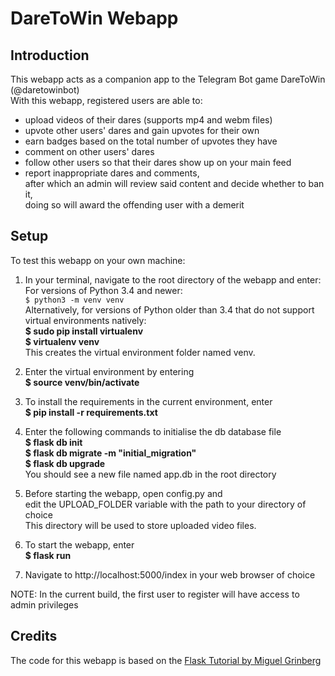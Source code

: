 # DareToWin Webapp

## Introduction

This webapp acts as a companion app to the Telegram Bot game DareToWin (@daretowinbot)<br>
With this webapp, registered users are able to:
* upload videos of their dares (supports mp4 and webm files)
* upvote other users' dares and gain upvotes for their own
* earn badges based on the total number of upvotes they have
* comment on other users' dares
* follow other users so that their dares show up on your main feed
* report inappropriate dares and comments,<br>
  after which an admin will review said content and decide whether to ban it,<br>
  doing so will award the offending user with a demerit

## Setup

To test this webapp on your own machine:

1. In your terminal, navigate to the root directory of the webapp and enter:<br>
    For versions of Python 3.4 and newer:<br>
    `$ python3 -m venv venv`<br>
    Alternatively, for versions of Python older than 3.4 that do not support virtual environments natively:<br>
    __$ sudo pip install virtualenv__<br>
    __$ virtualenv venv__<br>
   This creates the virtual environment folder named venv.<br>

2. Enter the virtual environment by entering<br>
    __$ source venv/bin/activate__<br>
    
3. To install the requirements in the current environment, enter<br>
    __$ pip install -r requirements.txt__<br>
    
4. Enter the following commands to initialise the db database file<br>
    __$ flask db init__<br>
    __$ flask db migrate -m "initial_migration"__<br>
    __$ flask db upgrade__<br>
   You should see a new file named app.db in the root directory<br>
   
5. Before starting the webapp, open config.py and <br>
   edit the UPLOAD_FOLDER variable with the path to your directory of choice<br>
   This directory will be used to store uploaded video files.<br>

5. To start the webapp, enter<br>
   __$ flask run__<br>
    
6. Navigate to http://localhost:5000/index in your web browser of choice

NOTE: In the current build, the first user to register will have access to admin privileges

## Credits
The code for this webapp is based on the <a href="https://blog.miguelgrinberg.com/post/the-flask-mega-tutorial-part-i-hello-world" target="_blank">Flask Tutorial by Miguel Grinberg</a>
